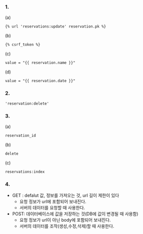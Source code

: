 ### 1.

(a)

```
{% url 'reservations:update' reservation.pk %}
```

(b)

```
{% csrf_token %}
```

(c)

```
value = "{{ reservation.name }}"
```

(d)

```
value = "{{ reservation.date }}"
```



### 2.

```
'reservation:delete'
```



### 3.

(a)

```
reservation_id
```

(b) 

```
delete
```

(c)

```
reservations:index
```



### 4.

- GET : defalut 값, 정보를 가져오는 것, url 길이 제한이 있다
  - 요청 정보가 url에 포함되어 보내진다.
  - 서버의 데이터를 요청할 때 사용한다.
- POST: 데이터베이스에 값을 저장하는 것(DB에 값이 변경될 때 사용함)
  - 요청 정보가 url이 아닌 body에 포함되어 보내진다.
  - 서버의 데이터를 조작(생성,수정,삭제)할 때 사용한다.